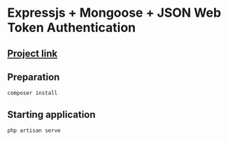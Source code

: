 Expressjs + Mongoose + JSON Web Token Authentication
====================================================


[Project link](https://34.207.66.65:3000/signup)
--------------------



Preparation
------------
```
composer install
```

Starting application
--------------------
```
php artisan serve 

```
